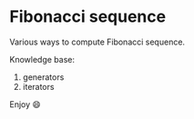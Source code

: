 # Fibonacci sequence

Various ways to compute Fibonacci sequence.

Knowledge base:

1. generators
2. iterators

Enjoy :smile:
